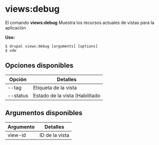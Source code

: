 # views:debug
El comando **views:debug** Muestra los recursos actuales de vistas para la aplicación

**Uso:**
```
$ drupal views:debug [arguments] [options] 
$ vde  
```

## Opciones disponibles
Opción | Detalles
-------|-------------
--tag | Etiqueta de la vista
--status | Estado de la vista (Habilitado|Deshabilitado)

## Argumentos disponibles
Argumento | Detalles
---------|-------------
view-id | ID de la vista
